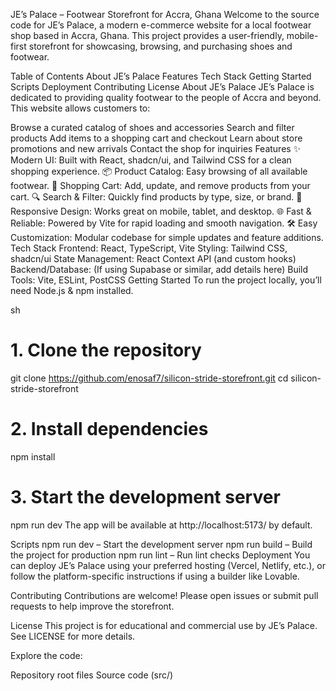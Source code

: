 JE’s Palace – Footwear Storefront for Accra, Ghana
Welcome to the source code for JE’s Palace, a modern e-commerce website for a local footwear shop based in Accra, Ghana. This project provides a user-friendly, mobile-first storefront for showcasing, browsing, and purchasing shoes and footwear.

Table of Contents
About JE’s Palace
Features
Tech Stack
Getting Started
Scripts
Deployment
Contributing
License
About JE’s Palace
JE’s Palace is dedicated to providing quality footwear to the people of Accra and beyond. This website allows customers to:

Browse a curated catalog of shoes and accessories
Search and filter products
Add items to a shopping cart and checkout
Learn about store promotions and new arrivals
Contact the shop for inquiries
Features
✨ Modern UI: Built with React, shadcn/ui, and Tailwind CSS for a clean shopping experience.
📦 Product Catalog: Easy browsing of all available footwear.
🛒 Shopping Cart: Add, update, and remove products from your cart.
🔍 Search & Filter: Quickly find products by type, size, or brand.
📱 Responsive Design: Works great on mobile, tablet, and desktop.
🌐 Fast & Reliable: Powered by Vite for rapid loading and smooth navigation.
🛠️ Easy Customization: Modular codebase for simple updates and feature additions.
Tech Stack
Frontend: React, TypeScript, Vite
Styling: Tailwind CSS, shadcn/ui
State Management: React Context API (and custom hooks)
Backend/Database: (If using Supabase or similar, add details here)
Build Tools: Vite, ESLint, PostCSS
Getting Started
To run the project locally, you’ll need Node.js & npm installed.

sh
# 1. Clone the repository
git clone https://github.com/enosaf7/silicon-stride-storefront.git
cd silicon-stride-storefront

# 2. Install dependencies
npm install

# 3. Start the development server
npm run dev
The app will be available at http://localhost:5173/ by default.

Scripts
npm run dev – Start the development server
npm run build – Build the project for production
npm run lint – Run lint checks
Deployment
You can deploy JE’s Palace using your preferred hosting (Vercel, Netlify, etc.), or follow the platform-specific instructions if using a builder like Lovable.

Contributing
Contributions are welcome! Please open issues or submit pull requests to help improve the storefront.

License
This project is for educational and commercial use by JE’s Palace. See LICENSE for more details.

Explore the code:

Repository root files
Source code (src/)
